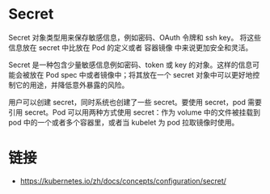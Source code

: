 # Secret

Secret 对象类型用来保存敏感信息，例如密码、OAuth 令牌和 ssh key。 将这些信息放在 secret 中比放在 Pod 的定义或者 容器镜像 中来说更加安全和灵活。

Secret 是一种包含少量敏感信息例如密码、token 或 key 的对象。这样的信息可能会被放在 Pod spec 中或者镜像中；将其放在一个 secret 对象中可以更好地控制它的用途，并降低意外暴露的风险。

用户可以创建 secret，同时系统也创建了一些 secret。要使用 secret，pod 需要引用 secret。Pod 可以用两种方式使用 secret：作为 volume 中的文件被挂载到 pod 中的一个或者多个容器里，或者当 kubelet 为 pod 拉取镜像时使用。

# 链接

- https://kubernetes.io/zh/docs/concepts/configuration/secret/
